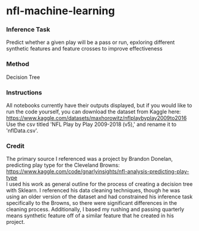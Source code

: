 # nfl-machine-learning
### Inference Task
Predict whether a given play will be a pass or run, epxloring different synthetic features and feature crosses to improve effectiveness
### Method
Decision Tree
### Instructions
All notebooks currently have their outputs displayed, but if you would like to run the code yourself, you can download the dataset from Kaggle here: \
https://www.kaggle.com/datasets/maxhorowitz/nflplaybyplay2009to2016 \
Use the csv titled 'NFL Play by Play 2009-2018 (v5),' and rename it to 'nflData.csv'.
### Credit
The primary source I referenced was a project by Brandon Donelan, predicting play type for the Cleveland Browns: https://www.kaggle.com/code/gnarlyinsights/nfl-analysis-predicting-play-type \
I used his work as general outline for the process of creating a decision tree with Sklearn.  I referenced his data cleaning techniques, though he was using an older version of the dataset and had constrained his inference task specifically to the Browns, so there were significant differences in the cleaning process.  Additionally, I based my rushing and passing quarterly means synthetic feature off of a similar feature that he created in his project.

